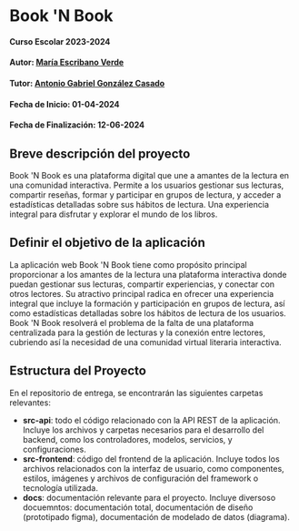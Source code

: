 # Book 'N Book

#### Curso Escolar 2023-2024
#### Autor: [María Escribano Verde](https://github.com/MarEscVer)
#### Tutor: [Antonio Gabriel González Casado](https://github.com/prof-antonio-gabriel)
#### Fecha de Inicio: 01-04-2024
#### Fecha de Finalización: 12-06-2024

## Breve descripción del proyecto

Book 'N Book es una plataforma digital que une a amantes de la lectura en una comunidad interactiva. Permite a los usuarios gestionar sus lecturas, compartir reseñas, formar y participar en grupos de lectura, y acceder a estadísticas detalladas sobre sus hábitos de lectura. Una experiencia integral para disfrutar y explorar el mundo de los libros.

## Definir el objetivo de la aplicación
La aplicación web Book 'N Book tiene como propósito principal proporcionar a los amantes de la lectura una plataforma interactiva donde puedan gestionar sus lecturas, compartir experiencias, y conectar con otros lectores. Su atractivo principal radica en ofrecer una experiencia integral que incluye la formación y participación en grupos de lectura, así como estadísticas detalladas sobre los hábitos de lectura de los usuarios. Book 'N Book resolverá el problema de la falta de una plataforma centralizada para la gestión de lecturas y la conexión entre lectores, cubriendo así la necesidad de una comunidad virtual literaria interactiva.

## Estructura del Proyecto
En el repositorio de entrega, se encontrarán las siguientes carpetas relevantes:
- **src-api**: todo el código relacionado con la API REST de la aplicación. Incluye los archivos y carpetas necesarios para el desarrollo del backend, como los controladores, modelos, servicios, y configuraciones.
- **src-frontend**: código del frontend de la aplicación. Incluye todos los archivos relacionados con la interfaz de usuario, como componentes, estilos, imágenes y archivos de configuración del framework o tecnología utilizada.
- **docs**: documentación relevante para el proyecto. Incluye diversoso docuemntos: documentación total, documentación de diseño (prototipado figma), documentación de modelado de datos (diagrama). 
